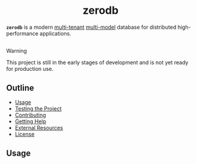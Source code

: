 <div align="center">
  <!-- <a href="https://github.com/zerocore-ai/zerodb" target="_blank">
    <img src="https://raw.githubusercontent.com/zerocore-ai/zerodb/main/assets/a_logo.png" alt="zerodb Logo" width="100"></img>
  </a> -->

  <h1 align="center">zerodb</h1>
<!--
  <p>
    <a href="https://crates.io/crates/zerodb">
      <img src="https://img.shields.io/crates/v/zerodb?label=crates" alt="Crate">
    </a>
    <a href="https://codecov.io/gh/zerocore-ai/zerodb">
      <img src="https://codecov.io/gh/zerocore-ai/zerodb/branch/main/graph/badge.svg?token=SOMETOKEN" alt="Code Coverage"/>
    </a>
    <a href="https://github.com/zerocore-ai/zerodb/actions?query=">
      <img src="https://github.com/zerocore-ai/zerodb/actions/workflows/tests_and_checks.yml/badge.svg" alt="Build Status">
    </a>
    <a href="https://github.com/zerocore-ai/zerodb/blob/main/LICENSE">
      <img src="https://img.shields.io/badge/License-Apache%202.0-blue.svg" alt="License">
    </a>
    <a href="https://docs.rs/zerodb">
      <img src="https://img.shields.io/static/v1?label=Docs&message=docs.rs&color=blue" alt="Docs">
    </a>
  </p> -->
</div>

**`zerodb`** is a modern [multi-tenant][multi_tenant] [multi-model][multi_model] database for distributed high-performance applications.

##

> [!WARNING]
> This project is still in the early stages of development and is not yet ready for production use.

##

## Outline

- [Usage](#usage)
- [Testing the Project](#testing-the-project)
- [Contributing](#contributing)
- [Getting Help](#getting-help)
- [External Resources](#external-resources)
- [License](#license)

## Usage


[multi_tenant]: https://en.wikipedia.org/wiki/Multitenancy
[multi_model]: https://en.wikipedia.org/wiki/Multi-model_database
